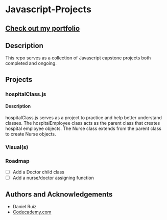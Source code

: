 # Javascript-Projects

## [Check out my portfolio](https://www.dannysportfolio.net/)

## Description
This repo serves as a collection of Javascript capstone projects both completed and ongoing.

## Projects

### hospitalClass.js

#### Description
hospitalClass.js serves as a project to practice and help better understand classes. The hospitalEmployee class acts as the parent class that creates hospital employee objects. The Nurse class extends from the parent class to create Nurse objects.

### Visual(s)

### Roadmap
- [ ] Add a Doctor child class
- [ ] Add a nurse/doctor assigning function

## Authors and Acknowledgements
- Daniel Ruiz
- [Codecademy.com](https://www.codecademy.com/)
